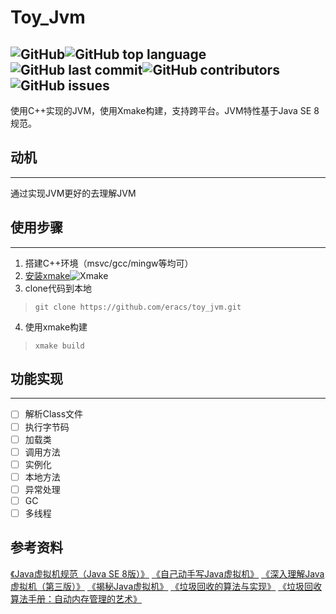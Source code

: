 # Toy_Jvm
![GitHub](https://img.shields.io/github/license/eracs/toy_jvm)![GitHub top language](https://img.shields.io/github/languages/top/eracs/toy_jvm)![GitHub last commit](https://img.shields.io/github/last-commit/eracs/toy_jvm)![GitHub contributors](https://img.shields.io/github/contributors/eracs/toy_jvm)![GitHub issues](https://img.shields.io/github/issues-raw/eracs/toy_jvm)
-----------
使用C++实现的JVM，使用Xmake构建，支持跨平台。JVM特性基于Java SE 8规范。

## 动机


----------

通过实现JVM更好的去理解JVM

## 使用步骤

----------

 1.   搭建C++环境（msvc/gcc/mingw等均可）
 2.  [安装xmake](https://xmake.io/#/zh-cn/guide/installation)![Xmake](https://img.shields.io/badge/xmake-%3E%3Dv2.5.6-orange)
 3.  clone代码到本地
 > ```git clone https://github.com/eracs/toy_jvm.git ```
 4.  使用xmake构建
> ```xmake build ```

## 功能实现

----------

- [ ] 解析Class文件
- [ ] 执行字节码
- [ ] 加载类
- [ ] 调用方法
- [ ] 实例化
- [ ] 本地方法
- [ ] 异常处理
- [ ] GC
- [ ] 多线程
## 参考资料
[《Java虚拟机规范（Java SE 8版）》](https://book.douban.com/subject/26418340/)
[《自己动手写Java虚拟机》](https://book.douban.com/subject/26802084/)
[《深入理解Java虚拟机（第三版）》](https://book.douban.com/subject/34907497/)
[《揭秘Java虚拟机》](https://book.douban.com/subject/27086821/)
[《垃圾回收的算法与实现》](https://book.douban.com/subject/26821357/)
[《垃圾回收算法手册：自动内存管理的艺术》](https://book.douban.com/subject/26740958/)


